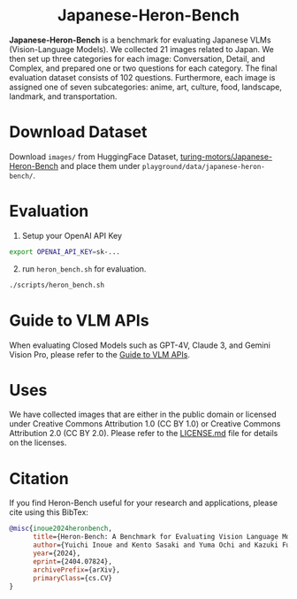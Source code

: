 <div align="center">

# Japanese-Heron-Bench

</div>

**Japanese-Heron-Bench** is a benchmark for evaluating Japanese VLMs (Vision-Language Models). We collected 21 images related to Japan. We then set up three categories for each image: Conversation, Detail, and Complex, and prepared one or two questions for each category. The final evaluation dataset consists of 102 questions. Furthermore, each image is assigned one of seven subcategories: anime, art, culture, food, landscape, landmark, and transportation.

# Download Dataset
Download `images/` from HuggingFace Dataset, [turing-motors/Japanese-Heron-Bench](https://huggingface.co/datasets/turing-motors/Japanese-Heron-Bench) and place them under `playground/data/japanese-heron-bench/`.

# Evaluation
1. Setup your OpenAI API Key

```bash
export OPENAI_API_KEY=sk-...
```

2. run `heron_bench.sh` for evaluation.

```bash
./scripts/heron_bench.sh
```

# Guide to VLM APIs
When evaluating Closed Models such as GPT-4V, Claude 3, and Gemini Vision Pro, please refer to the [Guide to VLM APIs](../llava-bench-in-the-wild/README.md#GuidetoVLMAPIs).

# Uses
We have collected images that are either in the public domain or licensed under Creative Commons Attribution 1.0 (CC BY 1.0) or Creative Commons Attribution 2.0 (CC BY 2.0). Please refer to the [LICENSE.md](LICENCE.md) file for details on the licenses.

# Citation

If you find Heron-Bench useful for your research and applications, please cite using this BibTex:

```bibtex
@misc{inoue2024heronbench,
      title={Heron-Bench: A Benchmark for Evaluating Vision Language Models in Japanese}, 
      author={Yuichi Inoue and Kento Sasaki and Yuma Ochi and Kazuki Fujii and Kotaro Tanahashi and Yu Yamaguchi},
      year={2024},
      eprint={2404.07824},
      archivePrefix={arXiv},
      primaryClass={cs.CV}
}
